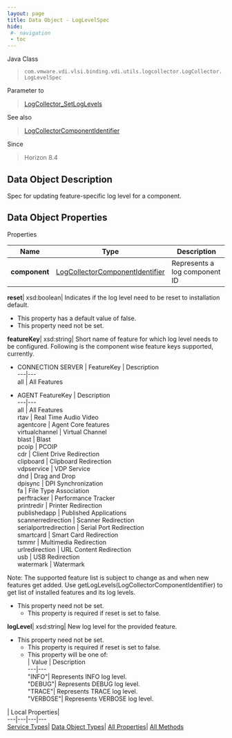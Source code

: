 ```yaml
---
layout: page
title: Data Object - LogLevelSpec
hide:
 #- navigation
 - toc
---
```






Java Class  
> `com.vmware.vdi.vlsi.binding.vdi.utils.logcollector.LogCollector.LogLevelSpec`

Parameter to  
> [LogCollector_SetLogLevels](vdi.utils.logcollector.LogCollector.md#setLogLevels)

See also  
> [LogCollectorComponentIdentifier](vdi.utils.logcollector.LogCollector.LogCollectorComponentIdentifier.md)

Since  
> Horizon 8.4


## Data Object Description 

Spec for updating feature-specific log level for a component. 

## Data Object Properties

Properties

Name |  Type |  Description   
---|---|---  
**component**| [LogCollectorComponentIdentifier](vdi.utils.logcollector.LogCollector.LogCollectorComponentIdentifier.md)|  Represents a log component ID   
  
**reset**|  xsd:boolean|  Indicates if the log level need to be reset to installation default.   


  * This property has a default value of false.
* This property need not be set.

  
**featureKey**|  xsd:string|  Short name of feature for which log level needs to be configured. Following is the component wise feature keys supported, currently. 

  * CONNECTION SERVER
| FeatureKey | Description  
---|---  
all | All Features  


  * AGENT
FeatureKey | Description  
---|---  
all | All Features  
rtav | Real Time Audio Video  
agentcore | Agent Core features  
virtualchannel | Virtual Channel  
blast | Blast  
pcoip | PCOIP  
cdr | Client Drive Redirection  
clipboard | Clipboard Redirection  
vdpservice | VDP Service  
dnd | Drag and Drop  
dpisync | DPI Synchronization  
fa | File Type Association  
perftracker | Performance Tracker  
printredir | Printer Redirection  
publishedapp | Published Applications  
scannerredirection | Scanner Redirection  
serialportredirection | Serial Port Redirection  
smartcard | Smart Card Redirection  
tsmmr | Multimedia Redirection  
urlredirection | URL Content Redirection  
usb | USB Redirection  
watermark | Watermark  

Note: The supported feature list is subject to change as and when new features get added. Use getLogLevels(LogCollectorComponentIdentifier) to get list of installed features and its log levels.   


* This property need not be set.
  * This property is required if reset is set to false.

  
**logLevel**|  xsd:string|  New log level for the provided feature.   


* This property need not be set.
  * This property is required if reset is set to false.
  * This property will be one of:  
|  Value |  Description   
---|---  
"INFO"| Represents INFO log level.  
"DEBUG"| Represents DEBUG log level.  
"TRACE"| Represents TRACE log level.  
"VERBOSE"| Represents VERBOSE log level.  

  
  
  
 | Local Properties|   
---|---|---|---  
[Service Types](index-mo_types.md)| [Data Object Types](index-do_types.md)| [All Properties](index-properties.md)| [All Methods](index-methods.md)  
  
  
